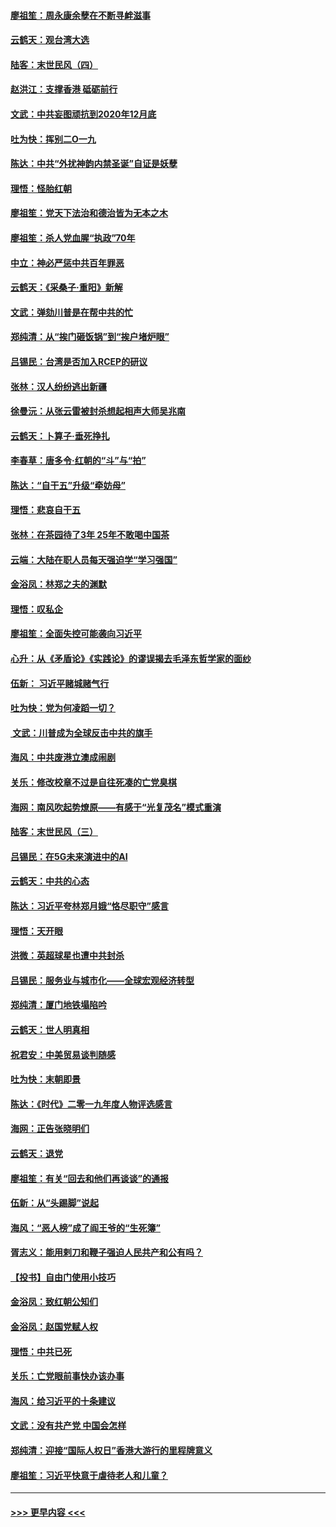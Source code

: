 #### [廖祖笙：周永康余孽在不断寻衅滋事](../pages/nsc993/n11751013.md?t=12281633) 
#### [云鹤天：观台湾大选](../pages/nsc993/n11751007.md?t=12281633) 
#### [陆客：末世民风（四）](../pages/nsc993/n11749203.md?t=12281633) 
#### [赵洪江：支撑香港 砥砺前行](../pages/nsc993/n11748482.md?t=12281633) 
#### [文武：中共妄图顽抗到2020年12月底](../pages/nsc993/n11748446.md?t=12281633) 
#### [吐为快：挥别二O一九](../pages/nsc993/n11748411.md?t=12281633) 
#### [陈达：中共“外扰神韵内禁圣诞”自证是妖孽](../pages/nsc993/n11748226.md?t=12281633) 
#### [理悟：怪胎红朝](../pages/nsc993/n11748206.md?t=12281633) 
#### [廖祖笙：党天下法治和德治皆为无本之木](../pages/nsc993/n11748135.md?t=12281633) 
#### [廖祖笙：杀人党血腥“执政”70年](../pages/nsc993/n11745144.md?t=12281633) 
#### [中立：神必严惩中共百年罪恶](../pages/nsc993/n11744970.md?t=12281633) 
#### [云鹤天：《采桑子‧重阳》新解](../pages/nsc993/n11744948.md?t=12281633) 
#### [文武：弹劾川普是在帮中共的忙](../pages/nsc993/n11744758.md?t=12281633) 
#### [郑纯清：从“挨门砸饭锅”到“挨户堵炉眼”](../pages/nsc993/n11744745.md?t=12281633) 
#### [吕锡民：台湾是否加入RCEP的研议](../pages/nsc993/n11744701.md?t=12281633) 
#### [张林：汉人纷纷逃出新疆](../pages/nsc993/n11743530.md?t=12281633) 
#### [徐曼沅：从张云雷被封杀想起相声大师吴兆南](../pages/nsc993/n11741816.md?t=12281633) 
#### [云鹤天：卜算子‧垂死挣扎](../pages/nsc993/n11739956.md?t=12281633) 
#### [李春草：唐多令‧红朝的“斗”与“拍”](../pages/nsc993/n11739830.md?t=12281633) 
#### [陈达：“自干五”升级“牵妨母”](../pages/nsc993/n11739724.md?t=12281633) 
#### [理悟：悲哀自干五](../pages/nsc993/n11739547.md?t=12281633) 
#### [张林：在茶园待了3年 25年不敢喝中国茶](../pages/nsc993/n11739240.md?t=12281633) 
#### [云端：大陆在职人员每天强迫学“学习强国”](../pages/nsc993/n11738735.md?t=12281633) 
#### [金浴凤：林郑之夫的渊默](../pages/nsc993/n11737735.md?t=12281633) 
#### [理悟：叹私企](../pages/nsc993/n11737715.md?t=12281633) 
#### [廖祖笙：全面失控可能袭向习近平](../pages/nsc993/n11737704.md?t=12281633) 
#### [心升：从《矛盾论》《实践论》的谬误揭去毛泽东哲学家的面纱](../pages/nsc993/n11736962.md?t=12281633) 
#### [伍新： 习近平赌城赌气行](../pages/nsc993/n11736929.md?t=12281633) 
#### [吐为快：党为何凌蹈一切？](../pages/nsc993/n11736915.md?t=12281633) 
#### [ 文武：川普成为全球反击中共的旗手](../pages/nsc993/n11736882.md?t=12281633) 
#### [海风：中共废港立澳成闹剧](../pages/nsc993/n11735857.md?t=12281633) 
#### [关乐：修改校章不过是自往死凑的亡党臭棋](../pages/nsc993/n11735097.md?t=12281633) 
#### [海网：南风吹起势燎原——有感于“光复茂名”模式重演](../pages/nsc993/n11732308.md?t=12281633) 
#### [陆客：末世民风（三）](../pages/nsc993/n11732211.md?t=12281633) 
#### [吕锡民：在5G未来演进中的AI](../pages/nsc993/n11730010.md?t=12281633) 
#### [云鹤天：中共的心态](../pages/nsc993/n11729906.md?t=12281633) 
#### [陈达：习近平夸林郑月娥“恪尽职守”感言](../pages/nsc993/n11729881.md?t=12281633) 
#### [理悟：天开眼](../pages/nsc993/n11729699.md?t=12281633) 
#### [洪微：英超球星也遭中共封杀](../pages/nsc993/n11727243.md?t=12281633) 
#### [吕锡民：服务业与城市化——全球宏观经济转型](../pages/nsc993/n11725845.md?t=12281633) 
#### [郑纯清：厦门地铁塌陷吟](../pages/nsc993/n11725813.md?t=12281633) 
#### [云鹤天：世人明真相](../pages/nsc993/n11725621.md?t=12281633) 
#### [祝君安：中美贸易谈判随感](../pages/nsc993/n11725609.md?t=12281633) 
#### [吐为快：末朝即景](../pages/nsc993/n11723365.md?t=12281633) 
#### [陈达：《时代》二零一九年度人物评选感言](../pages/nsc993/n11723337.md?t=12281633) 
#### [海网：正告张晓明们](../pages/nsc993/n11723228.md?t=12281633) 
#### [云鹤天：退党](../pages/nsc993/n11723056.md?t=12281633) 
#### [廖祖笙：有关“回去和他们再谈谈”的通报](../pages/nsc993/n11722442.md?t=12281633) 
#### [伍新：从“头踢脚”说起](../pages/nsc993/n11722429.md?t=12281633) 
#### [海风：“恶人榜”成了阎王爷的“生死簿”](../pages/nsc993/n11722272.md?t=12281633) 
#### [胥志义：能用剌刀和鞭子强迫人民共产和公有吗？](../pages/nsc993/n11720569.md?t=12281633) 
#### [【投书】自由门使用小技巧](../pages/nsc993/n11720180.md?t=12281633) 
#### [金浴凤：致红朝公知们](../pages/nsc993/n11720563.md?t=12281633) 
#### [金浴凤：赵国党赋人权](../pages/nsc993/n11720533.md?t=12281633) 
#### [理悟：中共已死](../pages/nsc993/n11720233.md?t=12281633) 
#### [关乐：亡党眼前事快办该办事](../pages/nsc993/n11719160.md?t=12281633) 
#### [海风：给习近平的十条建议](../pages/nsc993/n11717616.md?t=12281633) 
#### [文武：没有共产党 中国会怎样](../pages/nsc993/n11717584.md?t=12281633) 
#### [郑纯清：迎接“国际人权日”香港大游行的里程牌意义](../pages/nsc993/n11717417.md?t=12281633) 
#### [廖祖笙：习近平快意于虐待老人和儿童？](../pages/nsc993/n11715313.md?t=12281633) 

----
#### [ >>> 更早内容 <<< ](../indexes/nsc993-earlier.md)
